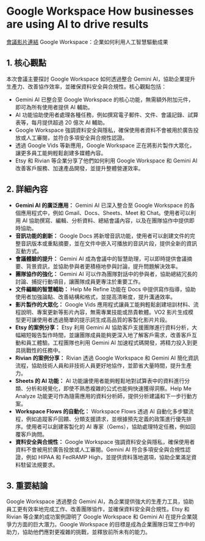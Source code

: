 # Google Workspace How businesses are using AI to drive results
[會議影片連結](https://www.youtube.com/watch?v=wfDJgOs8fBQ)
Google Workspace：企業如何利用人工智慧驅動成果

## 1. 核心觀點

本次會議主要探討 Google Workspace 如何透過整合 Gemini AI，協助企業提升生產力、改善協作效率，並確保資料安全與合規性。核心觀點包括：

*   Gemini AI 已整合至 Google Workspace 的核心功能，無需額外附加元件，即可為所有使用者提供 AI 輔助。
*   AI 功能協助使用者處理各種任務，例如撰寫電子郵件、文件、會議記錄、試算表等，每月提供超過 20 億次 AI 輔助。
*   Google Workspace 強調資料安全與隱私，確保使用者資料不會被用於廣告投放或人工審閱，並符合多項安全與合規性認證。
*   透過 Google Vids 等新應用，Google Workspace 正在將影片製作大眾化，讓更多員工能夠輕鬆創建多媒體內容。
*   Etsy 和 Rivian 等企業分享了他們如何利用 Google Workspace 和 Gemini AI 改善客戶服務、加速產品開發，並提升整體營運效率。

## 2. 詳細內容

*   **Gemini AI 的廣泛應用：** Gemini AI 已深入整合至 Google Workspace 的各個應用程式中，例如 Gmail、Docs、Sheets、Meet 和 Chat。使用者可以利用 AI 協助撰寫、編輯、分析資料、總結會議內容，以及在團隊協作中提供即時協助。
*   **音訊功能的創新：** Google Docs 將新增音訊功能，使用者可以創建文件的完整音訊版本或重點摘要，並在文件中嵌入可播放的音訊片段，提供全新的資訊互動方式。
*   **會議體驗的提升：** Gemini AI 成為會議中的智慧助理，可以即時提供會議摘要、背景資訊，並協助參與者更積極地參與討論，提升問題解決效率。
*   **團隊協作的強化：** Gemini AI 可以作為團隊對話中的參與者，協助總結冗長的討論、捕捉行動項目，讓團隊成員更專注於重要工作。
*   **文件編輯的智慧輔助：** Help Me Refine 功能在 Docs 中提供寫作指導，協助使用者加強論點、改善結構和格式，並提高清晰度，提升溝通效率。
*   **影片製作的大眾化：** Google Vids 應用程式讓員工能夠輕鬆創建培訓材料、流程說明、專案更新等影片內容，無需專業技能或昂貴軟體。VO2 影片生成模型更可讓使用者透過簡單的提示詞生成高品質的客製化影片片段。
*   **Etsy 的案例分享：** Etsy 利用 Gemini AI 協助客戶支援團隊進行資料分析，大幅縮短報告製作時間，並讓團隊成員能夠更深入地了解客戶需求，改善客戶互動和員工體驗。工程團隊也利用 Gemini AI 加速程式碼開發，將精力投入到更具挑戰性的任務中。
*   **Rivian 的案例分享：** Rivian 透過 Google Workspace 和 Gemini AI 簡化資訊流程，協助技術人員和非技術人員更好地協作，並節省大量時間，提升生產力。
*   **Sheets 的 AI 功能：** AI 功能讓使用者能夠輕鬆地對試算表中的資料進行分類、分析和視覺化，即使不熟悉複雜的公式也能夠快速獲得洞察。Help Me Analyze 功能更可作為隨需應用的資料分析師，提供分析建議和下一步行動方案。
*   **Workspace Flows 的自動化：** Workspace Flows 透過 AI 自動化多步驟流程，例如追蹤客戶回饋、分類支援請求，並根據預先定義的政策進行優先排序。使用者可以創建客製化的 AI 專家（Gems），協助處理特定任務，例如回覆客戶詢問。
*   **資料安全與合規性：** Google Workspace 強調資料安全與隱私，確保使用者資料不會被用於廣告投放或人工審閱。Gemini AI 符合多項安全與合規性認證，例如 HIPAA 和 FedRAMP High，並提供資料落地選項，協助企業滿足資料駐留法規要求。

## 3. 重要結論

Google Workspace 透過整合 Gemini AI，為企業提供強大的生產力工具，協助員工更有效率地完成工作、改善團隊協作，並確保資料安全與合規性。Etsy 和 Rivian 等企業的成功案例證明了 Google Workspace 和 Gemini AI 在提升企業競爭力方面的巨大潛力。Google Workspace 的目標是成為企業團隊日常工作中的助力，協助他們應對更複雜的挑戰，並釋放前所未有的能力。
